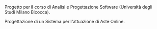 Progetto per il corso di Analisi e Progettazione Software (Università degli Studi Milano Bicocca).

Progettazione di un Sistema per l'attuazione di Aste Online.
